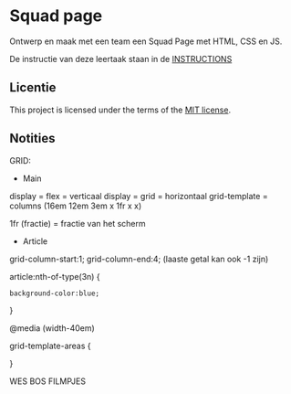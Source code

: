 
# Squad page

Ontwerp en maak met een team een Squad Page met HTML, CSS en JS.

De instructie van deze leertaak staan in de [INSTRUCTIONS](https://github.com/fdnd-task/your-tribe-squad-page/blob/main/docs/INSTRUCTIONS.md)

## Licentie

This project is licensed under the terms of the [MIT license](./LICENSE).


## Notities

GRID:

- Main

display = flex = verticaal
display = grid = horizontaal
grid-template = columns (16em 12em 3em x 1fr x x)

1fr (fractie) = fractie van het scherm



- Article

grid-column-start:1;
grid-column-end:4; (laaste getal kan ook -1 zijn)

article:nth-of-type(3n) {

    background-color:blue;

}

@media (width-40em) 

grid-template-areas {

}


WES BOS FILMPJES






